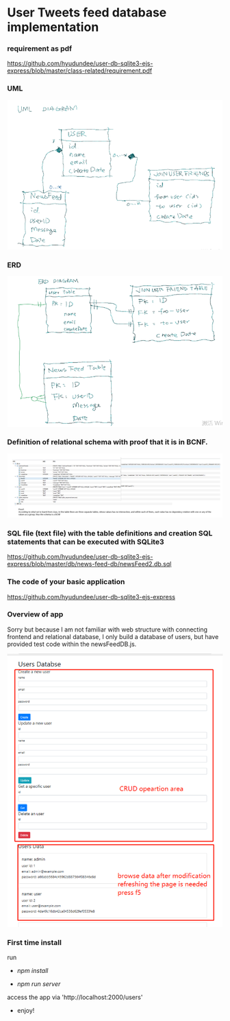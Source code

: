 # User Tweets feed database implementation

### requirement as pdf

https://github.com/hyudundee/user-db-sqlite3-ejs-express/blob/master/class-related/requirement.pdf

### UML

![image](https://github.com/hyudundee/user-db-sqlite3-ejs-express/blob/master/class-related/UML.png)

### ERD

![image](https://github.com/hyudundee/user-db-sqlite3-ejs-express/blob/master/class-related/ERD.png)

### Definition of relational schema with proof that it is in BCNF.

![image](https://github.com/hyudundee/user-db-sqlite3-ejs-express/blob/master/class-related/schema-design-bcnf.png)

### SQL file (text file) with the table definitions and creation SQL statements that can be executed with SQLite3

https://github.com/hyudundee/user-db-sqlite3-ejs-express/blob/master/db/news-feed-db/newsFeed2.db.sql

### The code of your basic application

https://github.com/hyudundee/user-db-sqlite3-ejs-express

### Overview of app

Sorry but because I am not familiar with web structure with connecting frontend and relational database, I only build a database of users, but have provided test code within the newsFeedDB.js.

![image](https://github.com/hyudundee/user-db-sqlite3-ejs-express/blob/master/class-related/readme-pics/overview.png)

### First time install

run

- _npm install_

- _npm run server_

access the app via 'http://localhost:2000/users'

- enjoy!
